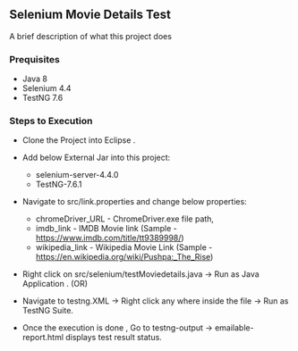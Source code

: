 ## Selenium Movie Details Test 

A brief description of what this project does

### Prequisites
* Java 8 
* Selenium 4.4
* TestNG 7.6

### Steps to Execution
* Clone the Project into Eclipse .
* Add below External Jar into this project:
    * selenium-server-4.4.0
    * TestNG-7.6.1
* Navigate to src/link.properties and change below properties:
    * chromeDriver_URL -  ChromeDriver.exe file path,
    * imdb_link        - IMDB Movie link 
        (Sample - https://www.imdb.com/title/tt9389998/)
    * wikipedia_link   - Wikipedia Movie Link
        (Sample - https://en.wikipedia.org/wiki/Pushpa:_The_Rise)
* Right click on src/selenium/testMoviedetails.java -> Run as Java Application .             (OR)

* Navigate to testng.XML -> Right click any where inside the file -> Run as TestNG Suite.

* Once the execution is done , Go to testng-output -> emailable-report.html displays test result status.
